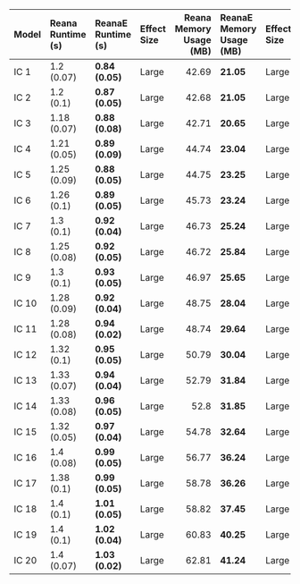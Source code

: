 | Model   | Reana Runtime (s)   | ReanaE Runtime (s)   | Effect Size   |   Reana Memory Usage (MB) | ReanaE Memory Usage (MB)   | Effect Size   |
|:--------|:--------------------|:---------------------|:--------------|--------------------------:|:---------------------------|:--------------|
| IC 1    | 1.2 (0.07)          | **0.84 (0.05)**      | Large         |                     42.69 | **21.05**                  | Large         |
| IC 2    | 1.2 (0.1)           | **0.87 (0.05)**      | Large         |                     42.68 | **21.05**                  | Large         |
| IC 3    | 1.18 (0.07)         | **0.88 (0.08)**      | Large         |                     42.71 | **20.65**                  | Large         |
| IC 4    | 1.21 (0.05)         | **0.89 (0.09)**      | Large         |                     44.74 | **23.04**                  | Large         |
| IC 5    | 1.25 (0.09)         | **0.88 (0.05)**      | Large         |                     44.75 | **23.25**                  | Large         |
| IC 6    | 1.26 (0.1)          | **0.89 (0.05)**      | Large         |                     45.73 | **23.24**                  | Large         |
| IC 7    | 1.3 (0.1)           | **0.92 (0.04)**      | Large         |                     46.73 | **25.24**                  | Large         |
| IC 8    | 1.25 (0.08)         | **0.92 (0.05)**      | Large         |                     46.72 | **25.84**                  | Large         |
| IC 9    | 1.3 (0.1)           | **0.93 (0.05)**      | Large         |                     46.97 | **25.65**                  | Large         |
| IC 10   | 1.28 (0.09)         | **0.92 (0.04)**      | Large         |                     48.75 | **28.04**                  | Large         |
| IC 11   | 1.28 (0.08)         | **0.94 (0.02)**      | Large         |                     48.74 | **29.64**                  | Large         |
| IC 12   | 1.32 (0.1)          | **0.95 (0.05)**      | Large         |                     50.79 | **30.04**                  | Large         |
| IC 13   | 1.33 (0.07)         | **0.94 (0.04)**      | Large         |                     52.79 | **31.84**                  | Large         |
| IC 14   | 1.33 (0.08)         | **0.96 (0.05)**      | Large         |                     52.8  | **31.85**                  | Large         |
| IC 15   | 1.32 (0.05)         | **0.97 (0.04)**      | Large         |                     54.78 | **32.64**                  | Large         |
| IC 16   | 1.4 (0.08)          | **0.99 (0.05)**      | Large         |                     56.77 | **36.24**                  | Large         |
| IC 17   | 1.38 (0.1)          | **0.99 (0.05)**      | Large         |                     58.78 | **36.26**                  | Large         |
| IC 18   | 1.4 (0.1)           | **1.01 (0.05)**      | Large         |                     58.82 | **37.45**                  | Large         |
| IC 19   | 1.4 (0.1)           | **1.02 (0.04)**      | Large         |                     60.83 | **40.25**                  | Large         |
| IC 20   | 1.4 (0.07)          | **1.03 (0.02)**      | Large         |                     62.81 | **41.24**                  | Large         |